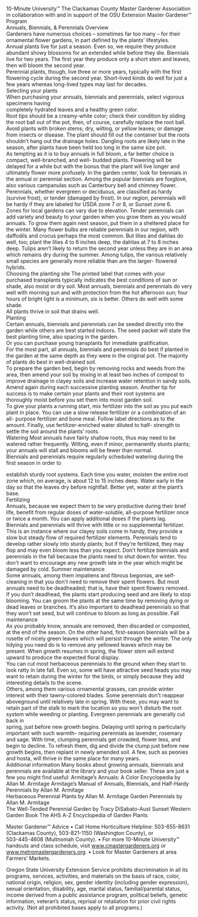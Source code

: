 

10-Minute University™ 
The Clackamas County Master Gardener Association in collaboration with and in support of 
the OSU Extension Master Gardener™ Program   
Annuals, Biennials, & Perennials 
Overview   
 Gardeners have numerous choices – sometimes 
far too many – for their ornamental flower gardens, in 
part defined by the plants’ lifestyles.   
 Annual plants live for just a season.  Even so, we 
require they produce abundant showy blossoms for an 
extended while before they die. 
 Biennials live for two years. The first year they 
produce only a short stem and leaves, then will bloom 
the second year.  
 Perennial plants, though, live three or more years, 
typically with the first flowering cycle during the second 
year.  Short-lived kinds do well for just a few years 
whereas long-lived types may last for decades.   
Selecting your plants  
 When purchasing your annuals, biennials and 
perennials, select vigorous specimens having   
completely hydrated leaves and a healthy green color.  
Root tips should be a creamy-white color; check their 
condition by sliding the root ball out of the pot, then, of 
course, carefully replace the root ball. 
 Avoid plants with broken stems; dry, wilting, or 
yellow leaves; or damage from insects or disease.  The 
plant should fill out the container but the roots shouldn’t 
hang out the drainage holes.  Dangling roots are likely 
late in the season, after plants have been held too long 
in the same size pot.  
 As tempting as it is to buy annuals in full bloom, a 
far better choice is compact, well-branched, and well-
budded plants.  Flowering will be delayed for a while 
but with the bonus that the plant will live longer and 
ultimately flower more profusely. 
 In the garden center, look for biennials in the 
annual or perennial section.  Among the popular 
biennials are foxglove, also various campanulas such 
as Canterbury bell and chimney flower. 
 Perennials, whether evergreen or deciduous, are 
classified as hardy (survive frost), or tender (damaged 
by frost).   In our region, perennials will be hardy if they 
are labeled for USDA zone 7 or 8, or Sunset zone 6.  
Zones for local gardens can vary due to elevation. 
 Tender perennials can add variety and beauty to 
your garden when you grow them as you would 
annuals.  To grow them again next season, put them in 
a sheltered place for the winter. 
 Many flower bulbs are reliable perennials in our 
region, with daffodils and crocus perhaps the most 
common.  But lilies and dahlias do well, too; plant the 
lilies 4 to 6 inches deep, the dahlias at 7 to 8 inches 
deep.  Tulips aren’t likely to return the second year 
unless they are in an area which remains dry during 
the summer.  Among tulips, the various relatively small 
species are generally more reliable than are the larger-
flowered hybrids.   
Choosing the planting site 
 The printed label that comes with your purchased 
transplants typically indicates the best conditions of 
sun or shade, also moist or dry soil. 
 Most annuals, biennials and perennials do very 
well with morning sun and with protection from the hot 
afternoon sun; four hours of bright light is a minimum, 
six is better.  Others do well with some shade.   
 All plants thrive in soil that drains well.   
Planting  
 Certain annuals, biennials and perennials can be 
seeded directly into the garden while others are best 
started indoors.  The seed packet will state the best 
planting time, also spacing in the garden.   
 Or you can purchase young transplants for 
immediate gratification.  
 For the most part, all annuals, biennials and 
perennials do best if planted in the garden at the same 
depth as they were in the original pot. 
 The majority of plants do best in well-drained soil.  
To prepare the garden bed, begin by removing rocks 
and weeds from the area, then amend your soil by 
mixing in at least two inches of compost to improve 
drainage in clayey soils and increase water retention in 
sandy soils.  Amend again during each successive 
planting season. 
 Another tip for success is to make certain your 
plants and their root systems are thoroughly moist 
before you set them into moist garden soil.   
 To give your plants a running start, mix fertilizer 
into the soil as you put each plant in place.  You can 
use a slow release fertilizer or a combination of an all-
purpose fertilizer and bone meal.  Follow label 
directions as to the amount. 
 Finally, use fertilizer-enriched water diluted to half-
strength to settle the soil around the plants’ roots.   
Watering 
 Most annuals have fairly shallow roots, thus may 
need to be watered rather frequently. Wilting, even if 
minor, permanently stunts plants; your annuals will stall 
and blooms will be fewer than normal.  
 Biennials and perennials require regularly 
scheduled watering during the first season in order to 
 

establish sturdy root systems.  Each time you water, 
moisten the entire root zone which, on average, is 
about 12 to 15 inches deep. 
 Water early in the day so that the leaves dry before 
nightfall.  Better yet, water at the plant’s base.  
Fertilizing  
 Annuals, because we expect them to be very 
productive during their brief life, benefit from regular 
doses of water-soluble, all-purpose fertilizer once or 
twice a month.  You can apply additional doses if the 
plants lag.   
 Biennials and perennials will thrive with little or no 
supplemental fertilizer.  This is an instance where our 
clayey soils come in handy, they provide a slow but 
steady flow of required fertilizer elements.  Perennials 
tend to develop rather slowly into sturdy plants; but if 
they’re fertilized, they may flop and may even bloom 
less than you expect. 
 Don’t fertilize biennials and perennials in the fall 
because the plants need to shut down for winter.  You 
don't want to encourage any new growth late in the 
year which might be damaged by cold. 
Summer maintenance  
 Some annuals, among them impatiens and fibrous 
begonias, are self-cleaning in that you don't need to 
remove their spent flowers.  But most annuals need to 
be deadheaded; that is, have their spent flowers 
removed.   
 If you don’t deadhead, the plants start producing 
seed and are likely to stop blooming.  You can groom 
the plants at the same time by removing dying or dead 
leaves or branches. 
 It‘s also important to deadhead perennials so that 
they won’t set seed, but will continue to bloom as long 
as possible. 
Fall maintenance  
 As you probably know, annuals are removed, then 
discarded or composted, at the end of the season. 
 On the other hand, first-season biennials will be a 
rosette of nicely green leaves which will persist through 
the winter.  The only tidying you need do is to remove 
any yellowed leaves which may be present.  When 
growth resumes in spring, the flower stem will extend 
upward to produce the expected floral display.   
 You can cut most herbaceous perennials to the 
ground when they start to look ratty in late fall.  Even 
so, some will have attractive seed heads you may want 
to retain during the winter for the birds, or simply 
because they add interesting details to the scene.  
Others, among them various ornamental grasses, can 
provide winter interest with their tawny-colored blades. 
 Some perennials don't reappear aboveground until 
relatively late in spring.  With these, you may want to 
retain part of the stalk to mark the location so you won't 
disturb the root system while weeding or planting. 
 Evergreen perennials are generally cut back in  
spring, just before new growth begins.  Delaying until 
spring is particularly important with such warmth-
requiring perennials as lavender, rosemary and sage. 
 With time, clumping perennials get crowded, flower 
less, and begin to decline.  To refresh them, dig and 
divide the clump just before new growth begins, then 
replant in newly amended soil.  A few, such as peonies 
and hosta, will thrive in the same place for many years.    
Additional information 
Many books about growing annuals, biennials and perennials are available at the library and your book seller. 
 These are just a few you might find useful: 
 Armitage’s Annuals: A Color Encyclopedia by Allan M. Armitage 
 Armitage’s Manual of Annuals, Biennials, and Half-Hardy Perennials by Allan M. Armitage  
 Herbaceous Perennial Plants by Allan M. Armitage 
 Garden Perennials by Allan M. Armitage  
 The Well-Tended Perennial Garden by Tracy DiSabato-Aust 
 Sunset Western Garden Book 
 The AHS A-Z Encyclopedia of Garden Plants 
 
Master Gardener™ Advice 
• Call Home Horticulture Helpline: 503-655-8631 (Clackamas County), 503-821-1150 (Washington County), or   
      503-445-4608 (Multnomah County). 
• For more 10-Minute University™ handouts and class schedule, visit www.cmastergardeners.org 
or www.metromastergardeners.org. 
• Look for Master Gardeners at area Farmers’ Markets. 
 
Oregon State University Extension Service prohibits discrimination in all its programs, services, activities, and materials on the 
basis of race, color, national origin, religion, sex, gender identity (including gender expression), sexual orientation, disability, 
age, marital status, familial/parental status, income derived from a public assistance program, political beliefs, genetic 
information, veteran’s status, reprisal or retaliation for prior civil rights activity. (Not all prohibited bases apply to all 
programs.) 